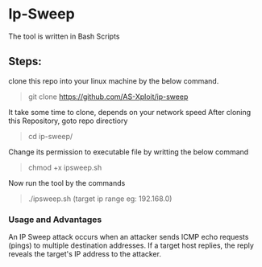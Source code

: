 # Ip-Sweep
The tool is written in Bash Scripts

## Steps:
clone this repo into your linux machine by the below command.

> git clone https://github.com/AS-Xploit/ip-sweep

It take some time to clone, depends on your network speed
After cloning this Repository, goto repo directiory

> cd ip-sweep/

Change its permission to executable file by writting the below command

> chmod +x ipsweep.sh

Now run the tool by the commands

> ./ipsweep.sh (target ip range eg: 192.168.0)


### Usage and Advantages
An IP Sweep attack occurs when an attacker sends ICMP echo requests (pings) to multiple destination addresses.
If a target host replies, the reply reveals the target's IP address to the attacker.
